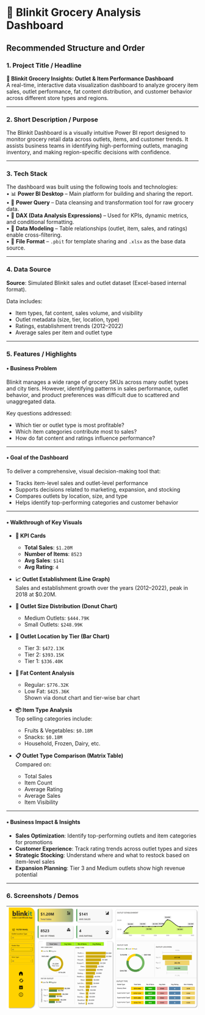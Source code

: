 
# 🛒 Blinkit Grocery Analysis Dashboard

## Recommended Structure and Order

### 1. Project Title / Headline  
**🛒 Blinkit Grocery Insights: Outlet & Item Performance Dashboard**  
A real-time, interactive data visualization dashboard to analyze grocery item sales, outlet performance, fat content distribution, and customer behavior across different store types and regions.

---

### 2. Short Description / Purpose  
The Blinkit Dashboard is a visually intuitive Power BI report designed to monitor grocery retail data across outlets, items, and customer trends. It assists business teams in identifying high-performing outlets, managing inventory, and making region-specific decisions with confidence.

---

### 3. Tech Stack  
The dashboard was built using the following tools and technologies:<br>
• 📊 **Power BI Desktop** – Main platform for building and sharing the report.<br>
• 📂 **Power Query** – Data cleansing and transformation tool for raw grocery data.<br>
• 🧠 **DAX (Data Analysis Expressions)** – Used for KPIs, dynamic metrics, and conditional formatting.<br>
• 🧩 **Data Modeling** – Table relationships (outlet, item, sales, and ratings) enable cross-filtering.<br>
• 📁 **File Format** – `.pbit` for template sharing and `.xlsx` as the base data source.

---

### 4. Data Source  
**Source**: Simulated Blinkit sales and outlet dataset (Excel-based internal format).  

Data includes:  
- Item types, fat content, sales volume, and visibility  
- Outlet metadata (size, tier, location, type)  
- Ratings, establishment trends (2012–2022)  
- Average sales per item and outlet type

---

### 5. Features / Highlights

#### • Business Problem  
Blinkit manages a wide range of grocery SKUs across many outlet types and city tiers. However, identifying patterns in sales performance, outlet behavior, and product preferences was difficult due to scattered and unaggregated data.

Key questions addressed:
- Which tier or outlet type is most profitable?
- Which item categories contribute most to sales?
- How do fat content and ratings influence performance?

---

#### • Goal of the Dashboard  
To deliver a comprehensive, visual decision-making tool that:<br>
- Tracks item-level sales and outlet-level performance<br>
- Supports decisions related to marketing, expansion, and stocking<br>
- Compares outlets by location, size, and type<br>
- Helps identify top-performing categories and customer behavior

---

#### • Walkthrough of Key Visuals  

- **🔢 KPI Cards**  
  - **Total Sales**: `$1.20M`  
  - **Number of Items**: `8523`  
  - **Avg Sales**: `$141`  
  - **Avg Rating**: `4`

- **📈 Outlet Establishment (Line Graph)**  
  Sales and establishment growth over the years (2012–2022), peak in 2018 at $0.20M.

- **🍩 Outlet Size Distribution (Donut Chart)**  
  - Medium Outlets: `$444.79K`  
  - Small Outlets: `$248.99K`

- **📍 Outlet Location by Tier (Bar Chart)**  
  - Tier 3: `$472.13K`  
  - Tier 2: `$393.15K`  
  - Tier 1: `$336.40K`

- **🥛 Fat Content Analysis**  
  - Regular: `$776.32K`  
  - Low Fat: `$425.36K`  
  Shown via donut chart and tier-wise bar chart

- **📦 Item Type Analysis**  
  Top selling categories include:  
  - Fruits & Vegetables: `$0.18M`  
  - Snacks: `$0.18M`  
  - Household, Frozen, Dairy, etc.

- **📋 Outlet Type Comparison (Matrix Table)**  
  Compared on:  
  - Total Sales  
  - Item Count  
  - Average Rating  
  - Average Sales  
  - Item Visibility

---

#### • Business Impact & Insights  
- **Sales Optimization**: Identify top-performing outlets and item categories for promotions  
- **Customer Experience**: Track rating trends across outlet types and sizes  
- **Strategic Stocking**: Understand where and what to restock based on item-level sales  
- **Expansion Planning**: Tier 3 and Medium outlets show high revenue potential

---

### 6. Screenshots / Demos  
![Dashboard Preview](https://github.com/thrinesh01/Blinkit-dashboard/blob/main/Power%20BI%20Desktop%2019-07-2025%2019_48_49.png)
